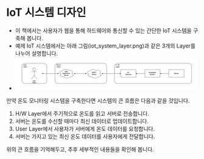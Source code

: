 # IoT 시스템 디자인

- 이 책에서는 사용자가 웹을 통해 하드웨어와 통신할 수 있는 간단한 IoT 시스템을 구축해 봅니다.
- 예제 IoT 시스템에서는 아래 그림(iot_system_layer.png)과 같은 3개의 Layer를 나누어 설명합니다. 
- ![](resources/iot_system_layer.png)

만약 온도 모니터링 시스템을 구축한다면 시스템의 큰 흐름은 다음과 같을 것입니다.

1. H/W Layer에서 주기적으로 온도를 읽고 서버로 전송합니다.
2. 서버는 온도를 수신할 때마다 최신 데이터로 업데이트합니다. 
3. User Layer에서 사용자가 서버에게 온도 데이터를 요청합니다.
4. 서버는 가지고 있는 최신 온도 데이터를 사용자에게 전달합니다.

위의 큰 흐름을 기억해두고, 추후 세부적인 내용들을 확인해 봅니다. 

